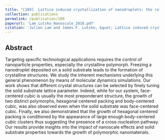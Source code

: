 ```yaml
---
title: "[109]  Lattice induced crystallization of nanodroplets: the role of finite-size effects and substrate properties in controlling polymorphism"
collection: publications
permalink: /publication/109
paperurl: 'Lam_Lutsko_Nanoscale_2018.pdf'
citation: 'Julien Lam and James F. Lutsko, &quot; Lattice induced crystallization of nanodroplets: the role of finite-size effects and substrate properties in controlling polymorphism&quot;, <i>Nanoscale</i>, <strong>nan</strong>, nan (10   4921  2018)'
---
```

Abstract
---
Targeting specific technological applications requires the control of nanoparticle properties, especially the crystalline polymorph. Freezing a nanodroplet deposited on a solid substrate leads to the formation of crystalline structures. We study the inherent mechanisms underlying this general phenomenon by means of molecular dynamics simulations. Our work shows that different crystal structures can be selected by finely tuning the solid substrate lattice parameter. Indeed, while for our system, face-centered cubic is usually the most preponderant structure, the growth of two distinct polymorphs, hexagonal centered packing and body-centered cubic, was also observed even when the solid substrate was face-centered cubic. Finally, we also demonstrated that the growth of hexagonal centered packing is conditioned by the appearance of large enough body-centered cubic clusters thus suggesting the presence of a cross-nucleation pathway. Our results provide insights into the impact of nanoscale effects and solid substrate properties towards the growth of polymorphic nanomaterials.
